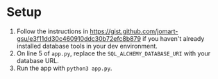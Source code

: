# Setup

1. Follow the instructions in https://gist.github.com/jomart-gsu/e3f11dd30c460910ddc30b72efc8b879 if you haven't already installed database tools in your dev environment.
2. On line 5 of `app.py`, replace the `SQL_ALCHEMY_DATABASE_URI` with your database URL.
3. Run the app with `python3 app.py`.
